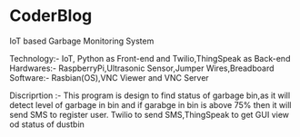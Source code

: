 # CoderBlog
IoT based Garbage Monitoring System

Technology:- IoT, Python as Front-end and Twilio,ThingSpeak as Back-end
Hardwares:- RaspberryPi,Ultrasonic Sensor,Jumper Wires,Breadboard
Software:-  Rasbian(OS),VNC Viewer and VNC Server	

Discriprtion :- This program is design to find status of garbage bin,as it will detect level of garbage in bin and if garabge in bin is above 75% then it will send SMS to register user.
Twilio to send SMS,ThingSpeak to get GUI view od status of dustbin
